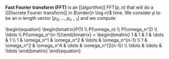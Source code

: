 **Fast Fourier transform (FFT)** is an [[algorithm]] $\mathsf{FFT}(p, n)$ that will do a [[Discrete Fourier transform]] in $\order{n \log n}$ time. We consider $p$ to be an $n$-length vector $[p_0, \dots, p_{n-1}]$ and we compute

\begin{equation}
\begin{bmatrix}P(1) \\\\ P(\omega_n) \\\\ P(\omega_n^2) \\\\ \ldots \\\\ P(\omega_n^{n-1})\end{bmatrix} = \begin{bmatrix} 1 & 1 & 1 & \dots & 1 \\\\ 1 & \omega_n^1 & \omega_n^2 & \ldots & \omega_n^{n-1} \\\\ 1 & \omega_n^2 & \omega_n^4 & \dots & \omega_n^{2(n-1)} \\\\ \ldots & \ldots & \ldots \end{bmatrix}
\end{equation}